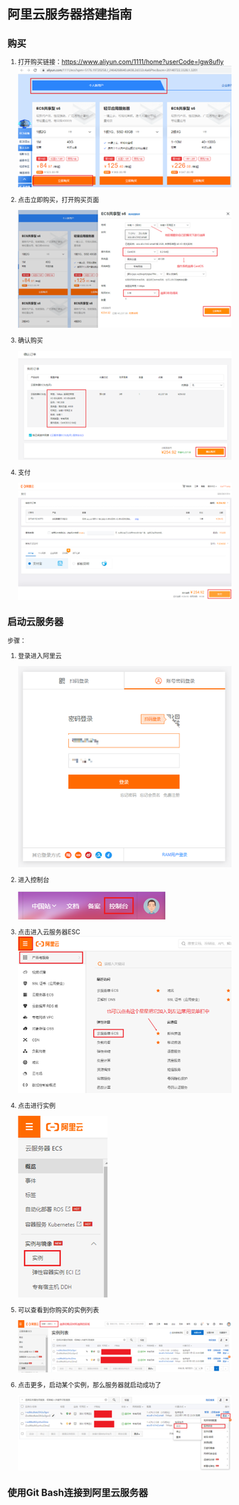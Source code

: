 # 阿里云服务器搭建指南

## 购买

1. 打开购买链接：https://www.aliyun.com/1111/home?userCode=lgw8ufly
	![image-20201101201910673](assets/image-20201101201910673.png)
	
2. 点击立即购买，打开购买页面

   ![image-20201101202212755](assets/image-20201101202212755.png)

3. 确认购买

   ![image-20201101202306119](assets/image-20201101202306119.png)

4. 支付

   ![image-20201101202410510](assets/image-20201101202410510.png)

## 启动云服务器

步骤：

1. 登录进入阿里云

   ![image-20201101203546587](assets/image-20201101203546587.png)

2. 进入控制台

   ![image-20201101203637512](assets/image-20201101203637512.png)

3. 点击进入云服务器ESC
	![image-20201101203845494](assets/image-20201101203845494.png)

4. 点击进行实例

   ![image-20201101204010265](assets/image-20201101204010265.png)

5. 可以查看到你购买的实例列表

   ![image-20201101204147279](assets/image-20201101204147279.png)

6. 点击更多，启动某个实例，那么服务器就启动成功了

   ![image-20201101204248533](assets/image-20201101204248533.png)

## 使用Git Bash连接到阿里云服务器



​	

